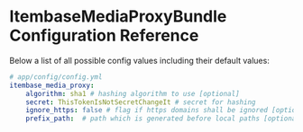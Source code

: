 ItembaseMediaProxyBundle Configuration Reference
==========================================

Below a list of all possible config values including their default values:

``` yaml
# app/config/config.yml
itembase_media_proxy:
    algorithm: sha1 # hashing algorithm to use [optional]
    secret: ThisTokenIsNotSecretChangeIt # secret for hashing
    ignore_https: false # flag if https domains shall be ignored [optional]
    prefix_path:  # path which is generated before local paths [optional]
```